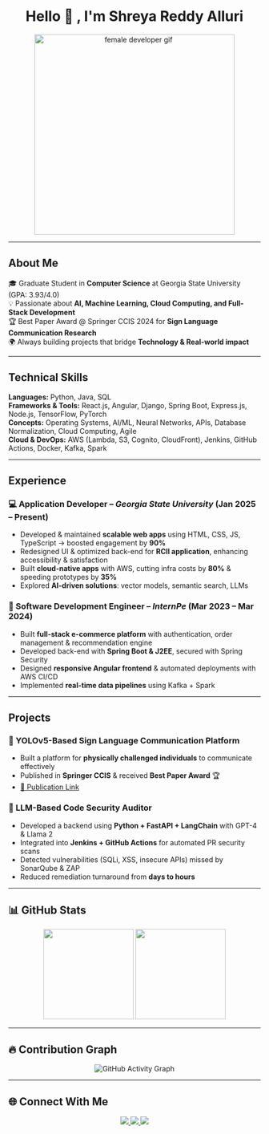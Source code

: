 <!-- GitHub Profile README -->

<h1 align="center"> Hello 👋 , I'm Shreya Reddy Alluri </h1>

<p align="center">
  <img src="https://media.giphy.com/media/L1R1tvI9svkIWwpVYr/giphy.gif" width="400" alt="female developer gif">
</p>


---

## About Me  
🎓 Graduate Student in **Computer Science** at Georgia State University (GPA: 3.93/4.0)  
💡 Passionate about **AI, Machine Learning, Cloud Computing, and Full-Stack Development**  
🏆 Best Paper Award @ Springer CCIS 2024 for **Sign Language Communication Research**  
🌍 Always building projects that bridge **Technology & Real-world impact**  

---

##  Technical Skills  

**Languages:** Python, Java, SQL  
**Frameworks & Tools:** React.js, Angular, Django, Spring Boot, Express.js, Node.js, TensorFlow, PyTorch  
**Concepts:** Operating Systems, AI/ML, Neural Networks, APIs, Database Normalization, Cloud Computing, Agile  
**Cloud & DevOps:** AWS (Lambda, S3, Cognito, CloudFront), Jenkins, GitHub Actions, Docker, Kafka, Spark  

---

##  Experience  

### 💻 Application Developer – *Georgia State University* (Jan 2025 – Present)  
- Developed & maintained **scalable web apps** using HTML, CSS, JS, TypeScript → boosted engagement by **90%**  
- Redesigned UI & optimized back-end for **RCII application**, enhancing accessibility & satisfaction  
- Built **cloud-native apps** with AWS, cutting infra costs by **80%** & speeding prototypes by **35%**  
- Explored **AI-driven solutions**: vector models, semantic search, LLMs  

### 🛒 Software Development Engineer – *InternPe* (Mar 2023 – Mar 2024)  
- Built **full-stack e-commerce platform** with authentication, order management & recommendation engine  
- Developed back-end with **Spring Boot & J2EE**, secured with Spring Security  
- Designed **responsive Angular frontend** & automated deployments with AWS CI/CD  
- Implemented **real-time data pipelines** using Kafka + Spark  

---

## Projects  

### 🤟 YOLOv5-Based Sign Language Communication Platform  
- Built a platform for **physically challenged individuals** to communicate effectively  
- Published in **Springer CCIS** & received **Best Paper Award** 🏆  
- [📖 Publication Link](https://link.springer.com/chapter/10.1007/978-3-031-86069-0_32)  

### 🔐 LLM-Based Code Security Auditor  
- Developed a backend using **Python + FastAPI + LangChain** with GPT-4 & Llama 2  
- Integrated into **Jenkins + GitHub Actions** for automated PR security scans  
- Detected vulnerabilities (SQLi, XSS, insecure APIs) missed by SonarQube & ZAP  
- Reduced remediation turnaround from **days to hours**  

---

## 📊 GitHub Stats  

<p align="center">
  <img src="https://github-readme-stats.vercel.app/api?username=Shreyareddyalluri&show_icons=true&theme=radical" height="180" />
  <img src="https://github-readme-stats.vercel.app/api/top-langs/?username=Shreyareddyalluri&layout=compact&theme=tokyonight" height="180" />
</p>

---

## 🔥 Contribution Graph  

<p align="center">
  <img src="https://github-readme-activity-graph.vercel.app/graph?username=Shreyareddyalluri&theme=dracula" alt="GitHub Activity Graph"/>
</p>

---

## 🌐 Connect With Me  

<p align="center">
  <a href="https://linkedin.com/in/shreya-reddy-alluri-a9665523a" target="_blank">
    <img src="https://img.shields.io/badge/-LinkedIn-blue?style=for-the-badge&logo=linkedin&logoColor=white"/>
  </a>
  <a href="mailto:allurishreyareddy21@gmail.com">
    <img src="https://img.shields.io/badge/-Email-red?style=for-the-badge&logo=gmail&logoColor=white"/>
  </a>
  <a href="https://github.com/Shreyareddyalluri">
    <img src="https://img.shields.io/badge/-GitHub-black?style=for-the-badge&logo=github&logoColor=white"/>
  </a>
</p>
